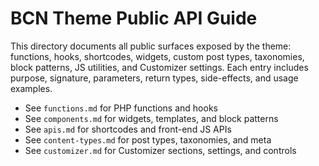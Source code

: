 # BCN Theme Public API Guide

This directory documents all public surfaces exposed by the theme: functions, hooks, shortcodes, widgets, custom post types, taxonomies, block patterns, JS utilities, and Customizer settings. Each entry includes purpose, signature, parameters, return types, side-effects, and usage examples.

- See `functions.md` for PHP functions and hooks
- See `components.md` for widgets, templates, and block patterns
- See `apis.md` for shortcodes and front-end JS APIs
- See `content-types.md` for post types, taxonomies, and meta
- See `customizer.md` for Customizer sections, settings, and controls
